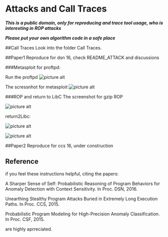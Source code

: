 # Attacks and Call Traces

***This is a public domain, only for reproducing and trace tool usage, who is interesting in ROP attacks***

***Please put your own algorithm code in a safe place***

##Call Traces
Look into the folder Call Traces.

##Paper1 Reproduce
for dsn 16, check README_ATTACK and discussions

###Metasploit for proftpd:

Run the proftpd 
 ![picture alt](https://github.com/yaoGroupAnomaly/reproduceAttacks/blob/master/image/startProftpd.png "Get the Shell from metasploit")


The scressnhot for metasploit
 ![picture alt](https://github.com/yaoGroupAnomaly/reproduceAttacks/blob/master/image/getTheshell.png "Get the Shell from metasploit")


###ROP and return to LibC
The screenshot for gzip ROP

 ![picture alt](https://github.com/yaoGroupAnomaly/reproduceAttacks/blob/master/image/ropShell.png "Get the Shell from metasploit")


return2Libc:

 ![picture alt](https://github.com/yaoGroupAnomaly/reproduceAttacks/blob/master/image/LibCgetAshell.png "Return toLibc how to find addresses")

 ![picture alt](https://github.com/yaoGroupAnomaly/reproduceAttacks/blob/master/image/returnToLibcCode.png "Map address to code")


##Paper2 Reproduce
for ccs 16, under construction 


## Reference 
if you feel these instructions helpful, citing the papers:

A Sharper Sense of Self: Probabilistic Reasoning of Program Behaviors for Anomaly Detection with Context Sensitivity. In Proc. DSN, 2016.

Unearthing Stealthy Program Attacks Buried in Extremely Long Execution Paths. In Proc. CCS, 2015.

Probabilistic Program Modeling for High-Precision Anomaly Classification. In Proc. CSF, 2015.

are highly aprreciated.



